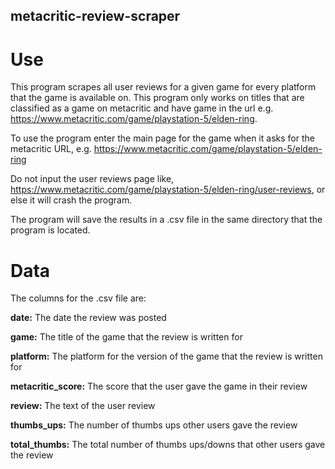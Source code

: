 ## metacritic-review-scraper

# Use

This program scrapes all user reviews for a given game for every platform that the game is available on. This program only works on titles that are classified as a game on metacritic and have game in the url e.g. https://www.metacritic.com/game/playstation-5/elden-ring.

To use the program enter the main page for the game when it asks for the metacritic URL, e.g. https://www.metacritic.com/game/playstation-5/elden-ring

Do not input the user reviews page like, https://www.metacritic.com/game/playstation-5/elden-ring/user-reviews, or else it will crash the program.

The program will save the results in a .csv file in the same directory that the program is located.

# Data

The columns for the .csv file are:

**date:** The date the review was posted

**game:** The title of the game that the review is written for

**platform:** The platform for the version of the game that the review is written for

**metacritic_score:** The score that the user gave the game in their review

**review:** The text of the user review

**thumbs_ups:** The number of thumbs ups other users gave the review

**total_thumbs:** The total number of thumbs ups/downs that other users gave the review
